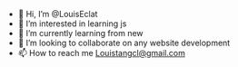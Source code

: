 - 👋 Hi, I’m @LouisEclat
- 👀 I’m interested in learning js
- 🌱 I’m currently learning from new
- 💞️ I’m looking to collaborate on any website development 
- 📫 How to reach me Louistangcl@gmail.com

<!---
LouisEclat/LouisEclat is a ✨ special ✨ repository because its `README.md` (this file) appears on your GitHub profile.
You can click the Preview link to take a look at your changes.
--->
